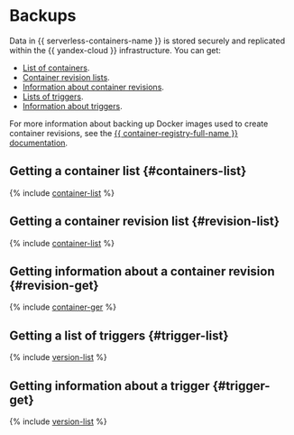 # Backups

Data in {{ serverless-containers-name }} is stored securely and replicated within the {{ yandex-cloud }} infrastructure. You can get:
* [List of containers](#containers-list).
* [Container revision lists](#revision-list).
* [Information about container revisions](#revision-get).
* [Lists of triggers](#trigger-list).
* [Information about triggers](#trigger-get).

For more information about backing up Docker images used to create container revisions, see the [{{ container-registry-full-name }} documentation](../../container-registry/concepts/backup.md).

## Getting a container list {#containers-list}

{% include [container-list](../../_includes/serverless-containers/container-list.md) %}

## Getting a container revision list {#revision-list}

{% include [container-list](../../_includes/serverless-containers/revision-list.md) %}

## Getting information about a container revision {#revision-get}

{% include [container-ger](../../_includes/serverless-containers/revision-get.md) %}

## Getting a list of triggers {#trigger-list}

{% include [version-list](../../_includes/serverless-containers/trigger-list.md) %}

## Getting information about a trigger {#trigger-get}

{% include [version-list](../../_includes/serverless-containers/trigger-get.md) %}
